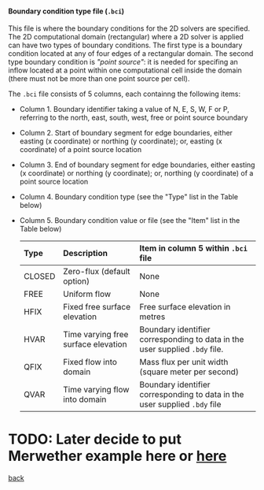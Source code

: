 #### Boundary condition type file (`.bci`)

This file is where the boundary conditions for the 2D solvers are specified. The 2D computational domain (rectangular) where a 2D solver is applied can have two types of boundary conditions. The first type is a boundary condition located at any of four edges of a rectangular domain. The second type boundary condition is _"point source"_: it is needed for specifing an inflow located at a point within one computational cell inside the domain (there must not be more than one point source per cell).

The `.bci` file consists of 5 columns, each containng the following items:

- Column 1. Boundary identifier taking a value of N, E, S, W, F or P, referring to the north, east, south, west, free or point source boundary 

- Column 2. Start of boundary segment for edge boundaries, either easting (x coordinate) or northing (y coordinate); or, easting (x coordinate) of a point source location

- Column 3. End of boundary segment for edge boundaries, either easting (x coordinate) or northing (y coordinate); or, northing (y coordinate) of a point source location

- Column 4. Boundary condition type (see the "Type" list in the Table below)

- Column 5. Boundary condition value or file (see the "Item" list in the Table below)

  | Type | Description | Item in column 5 within `.bci` file |
   | :---         | :---      | :--- |
   | CLOSED   | Zero-flux (default option)     | None  |
   | FREE     | Uniform flow       | None   |
   | HFIX     | Fixed free surface elevation      | Free surface elevation in metres    |
   | HVAR     | Time varying free surface elevation       | Boundary identifier corresponding to data in the user supplied `.bdy` file.   |
   | QFIX     | Fixed flow into domain     | Mass flux per unit width (square meter per second)     |
   | QVAR     | Time varying flow into domain       | Boundary identifier corresponding to data in the user supplied `.bdy` file     |


# TODO: Later decide to put Merwether example here or [here](/Merewether2)

[back](/Merewether1.md)
